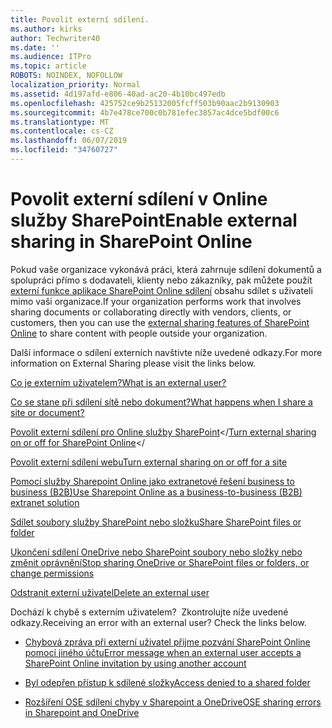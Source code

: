 ```yaml
---
title: Povolit externí sdílení.
ms.author: kirks
author: Techwriter40
ms.date: ''
ms.audience: ITPro
ms.topic: article
ROBOTS: NOINDEX, NOFOLLOW
localization_priority: Normal
ms.assetid: 4d197afd-e806-40ad-ac20-4b10bc497edb
ms.openlocfilehash: 425752ce9b25132005fcff503b90aac2b9130903
ms.sourcegitcommit: 4b7e478ce700c0b781efec3857ac4dce5bdf00c6
ms.translationtype: MT
ms.contentlocale: cs-CZ
ms.lasthandoff: 06/07/2019
ms.locfileid: "34760727"
---
```

# <a name="enable-external-sharing-in-sharepoint-online"></a><span data-ttu-id="13e0a-102">Povolit externí sdílení v Online služby SharePoint</span><span class="sxs-lookup"><span data-stu-id="13e0a-102">Enable external sharing in SharePoint Online</span></span>

<span data-ttu-id="13e0a-103">Pokud vaše organizace vykonává práci, která zahrnuje sdílení dokumentů a spolupráci přímo s dodavateli, klienty nebo zákazníky, pak můžete použít [externí funkce aplikace SharePoint Online sdílení](https://docs.microsoft.com/sharepoint/external-sharing-overview) obsahu sdílet s uživateli mimo vaši organizace.</span><span class="sxs-lookup"><span data-stu-id="13e0a-103">If your organization performs work that involves sharing documents or collaborating directly with vendors, clients, or customers, then you can use the [external sharing features of SharePoint Online](https://docs.microsoft.com/sharepoint/external-sharing-overview) to share content with people outside your organization.</span></span>

<span data-ttu-id="13e0a-104">Další informace o sdílení externích navštivte níže uvedené odkazy.</span><span class="sxs-lookup"><span data-stu-id="13e0a-104">For more information on External Sharing please visit the links below.</span></span>

[<span data-ttu-id="13e0a-105">Co je externím uživatelem?</span><span class="sxs-lookup"><span data-stu-id="13e0a-105">What is an external user?</span></span>](https://docs.microsoft.com/sharepoint/external-sharing-overview#what-is-an-external-user)

[<span data-ttu-id="13e0a-106">Co se stane při sdílení sítě nebo dokument?</span><span class="sxs-lookup"><span data-stu-id="13e0a-106">What happens when I share a site or document?</span></span>](https://docs.microsoft.com/sharepoint/external-sharing-overview#what-happens-when-i-share-a-site-or-document)


<span data-ttu-id="13e0a-107">[Povolit externí sdílení pro Online služby SharePoint](https://docs.microsoft.com/sharepoint/turn-external-sharing-on-or-off)</</span><span class="sxs-lookup"><span data-stu-id="13e0a-107">[Turn external sharing on or off for SharePoint Online](https://docs.microsoft.com/sharepoint/turn-external-sharing-on-or-off)</</span></span>

[<span data-ttu-id="13e0a-108">Povolit externí sdílení webu</span><span class="sxs-lookup"><span data-stu-id="13e0a-108">Turn external sharing on or off for a site</span></span>](https://docs.microsoft.com/sharepoint/change-external-sharing-site)

[<span data-ttu-id="13e0a-109">Pomocí služby Sharepoint Online jako extranetové řešení business to business (B2B)</span><span class="sxs-lookup"><span data-stu-id="13e0a-109">Use Sharepoint Online as a business-to-business (B2B) extranet solution</span></span>](https://docs.microsoft.com/sharepoint/create-b2b-extranet)

[<span data-ttu-id="13e0a-110">Sdílet soubory služby SharePoint nebo složku</span><span class="sxs-lookup"><span data-stu-id="13e0a-110">Share SharePoint files or folder</span></span>](https://support.office.com/article/share-sharepoint-files-or-folders-1fe37332-0f9a-4719-970e-d2578da4941c)

[<span data-ttu-id="13e0a-111">Ukončení sdílení OneDrive nebo SharePoint soubory nebo složky nebo změnit oprávnění</span><span class="sxs-lookup"><span data-stu-id="13e0a-111">Stop sharing OneDrive or SharePoint files or folders, or change permissions</span></span>](https://support.office.com/article/stop-sharing-onedrive-or-sharepoint-files-or-folders-or-change-permissions-0a36470f-d7fe-40a0-bd74-0ac6c1e13323?ui=en-US&amp;rs=en-US&amp;ad=US)

[<span data-ttu-id="13e0a-112">Odstranit externí uživatel</span><span class="sxs-lookup"><span data-stu-id="13e0a-112">Delete an external user</span></span>](https://docs.microsoft.com/sharepoint/remove-users#delete-a-guest-from-the-microsoft-365-admin-center)

<span data-ttu-id="13e0a-113">Dochází k chybě s externím uživatelem? &nbsp;Zkontrolujte níže uvedené odkazy.</span><span class="sxs-lookup"><span data-stu-id="13e0a-113">Receiving an error with an external user?&nbsp;Check the links below.</span></span>

- [<span data-ttu-id="13e0a-114">Chybová zpráva při externí uživatel přijme pozvání SharePoint Online pomocí jiného účtu</span><span class="sxs-lookup"><span data-stu-id="13e0a-114">Error message when an external user accepts a SharePoint Online invitation by using another account</span></span>](https://support.office.com/article/Error-message-when-an-external-user-accepts-a-SharePoint-Online-invitation-by-using-another-account-f0d34413-ea7c-42c7-a485-c4e5d421e5f0- )

- [<span data-ttu-id="13e0a-115">Byl odepřen přístup k sdílené složky</span><span class="sxs-lookup"><span data-stu-id="13e0a-115">Access denied to a shared folder</span></span>](https://support.office.com/client/d678b57a-53ad-4414-9423-d8726a0c532f)

- [<span data-ttu-id="13e0a-116">Rozšíření OSE sdílení chyby v Sharepoint a OneDrive</span><span class="sxs-lookup"><span data-stu-id="13e0a-116">OSE sharing errors in Sharepoint and OneDrive</span></span>](https://docs.microsoft.com/sharepoint/sharepoint-onedrive-error-message)

